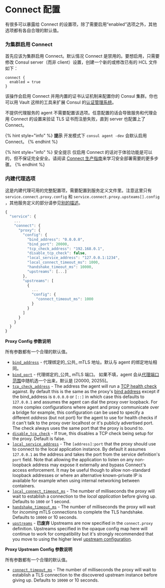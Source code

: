 # Connect 配置

有很多可以暴露给 Connect 的设置项，除了需要启用“enabled”选项之外，其他选项都有各自合理的默认值。

### 为集群启用 Connect <a id="enable-connect-on-the-cluster"></a>

首先应该为集群启用 Connect。默认情况 Connect 是禁用的。要想启用，只需要修改 Consul server（而非 client）设置，创建一个新的或修改已有的 HCL 文件如下：

```text
connect {
  enabled = true
}
```

该操作会启用 Connect 并用内置的证书认证机制来配置你的 Consul 集群。你也可以用 Vault 这样的工具来扩展 Consul 的[认证管理系统](https://kingfree.gitbook.io/consul/connect/ca)。

不提供代理服务的 agent 不需要配置该选项。任意配置的话会导致服务和代理会用 Connect 的设置来验证 TLS 证书而注册失败，直到 server 也配置上了 Connect。

{% hint style="info" %}
**提示** 开发模式下 `consul agent -dev` 会默认启用 Connect。
{% endhint %}

{% hint style="info" %}
安全提示 仅启用 Connect 的话对于体验功能是可以的，但不保证完全安全。请阅读 [Connect 生产指南](https://kingfree.gitbook.io/consul/guides/connect-production)来学习安全部署需要的更多步骤。
{% endhint %}

### 内建代理选项 <a id="built-in-proxy-options"></a>

这是内建代理可用的完整配置项，需要配置到服务定义文件里。注意这里只有 `service.connect.proxy.config` 和 `service.connect.proxy.upsteams[].config` ，其他服务定义的部分请参见[别的描述](https://kingfree.gitbook.io/consul/connect/proxies.html#managed-proxies)。

```javascript
{
  "service": {
    ...
    "connect": {
      "proxy": {
        "config": {
          "bind_address": "0.0.0.0",
          "bind_port": 20000,
          "tcp_check_address": "192.168.0.1",
          "disable_tcp_check": false,
          "local_service_address": "127.0.0.1:1234",
          "local_connect_timeout_ms": 1000,
          "handshake_timeout_ms": 10000,
          "upstreams": [...]
        },
        "upstreams": [
          {
            ...
            "config": {
              "connect_timeout_ms": 1000
            }
          }
        ]
      }
    }
  }
}
```

**Proxy Config 参数说明**

所有参数都有一个合理的默认值。

* [`bind_address`](https://www.consul.io/docs/connect/configuration.html#bind_address) - 代理绑定的_公共_ mTLS 地址。默认与 agent 的绑定地址相同。
* [`bind_port`](https://www.consul.io/docs/connect/configuration.html#bind_port) - 代理绑定的_公共_ mTLS 端口。 如果不填，agent 会从[代理端口范围](https://www.consul.io/docs/agent/options.html#proxy_min_port)中随机选一个出来，默认是 \[20000, 20255\]。
* [`tcp_check_address`](https://www.consul.io/docs/connect/configuration.html#tcp_check_address) - The address the agent will run a [TCP health check](https://www.consul.io/docs/agent/checks.html) against. By default this is the same as the proxy's [bind address](https://www.consul.io/docs/connect/configuration.html#bind_address) except if the bind\_address is `0.0.0.0` or `[::]` in which case this defaults to `127.0.0.1` and assumes the agent can dial the proxy over loopback. For more complex configurations where agent and proxy communicate over a bridge for example, this configuration can be used to specify a different _address_ \(but not port\) for the agent to use for health checks if it can't talk to the proxy over localhost or it's publicly advertised port. The check always uses the same port that the proxy is bound to.
* [`disable_tcp_check`](https://www.consul.io/docs/connect/configuration.html#disable_tcp_check) - If true, this disables a TCP check being setup for the proxy. Default is false.
* [`local_service_address`](https://www.consul.io/docs/connect/configuration.html#local_service_address) - The `[address]:port` that the proxy should use to connect to the local application instance. By default it assumes `127.0.0.1` as the address and takes the port from the service definition's `port` field. Note that allowing the application to listen on any non-loopback address may expose it externally and bypass Connect's access enforcement. It may be useful though to allow non-standard loopback addresses or where an alternative known-private IP is available for example when using internal networking between containers.
* [`local_connect_timeout_ms`](https://www.consul.io/docs/connect/configuration.html#local_connect_timeout_ms) - The number of milliseconds the proxy will wait to establish a connection to the _local application_ before giving up. Defaults to `1000` or 1 second.
* [`handshake_timeout_ms`](https://www.consul.io/docs/connect/configuration.html#handshake_timeout_ms) - The number of milliseconds the proxy will wait for _incoming_ mTLS connections to complete the TLS handshake. Defaults to `10000` or 10 seconds.
* [`upstreams`](https://www.consul.io/docs/connect/configuration.html#upstreams) - **已废弃** Upstreams are now specified in the `connect.proxy` definition. Upstreams specified in the opaque config map here will continue to work for compatibility but it's strongly recommended that you move to using the higher level [upstream configuration](https://www.consul.io/docs/connect/proxies.html#upstream-configuration).

**Proxy Upstream Config 参数说明**

所有参数都有一个合理的默认值。

* [`connect_timeout_ms`](https://www.consul.io/docs/connect/configuration.html#connect_timeout_ms) - The number of milliseconds the proxy will wait to establish a TLS connection to the discovered upstream instance before giving up. Defaults to `10000` or 10 seconds.

